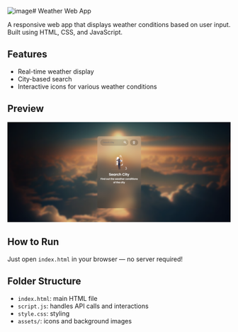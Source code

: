 ![image](https://github.com/user-attachments/assets/74b1c720-f97e-40b1-8395-646227bfbaab)# Weather Web App

A responsive web app that displays weather conditions based on user input. Built using HTML, CSS, and JavaScript.

## Features
- Real-time weather display
- City-based search
- Interactive icons for various weather conditions

## Preview
![screenshot](assets/message/Preview.png)

## How to Run
Just open `index.html` in your browser — no server required!

## Folder Structure
- `index.html`: main HTML file
- `script.js`: handles API calls and interactions
- `style.css`: styling
- `assets/`: icons and background images
